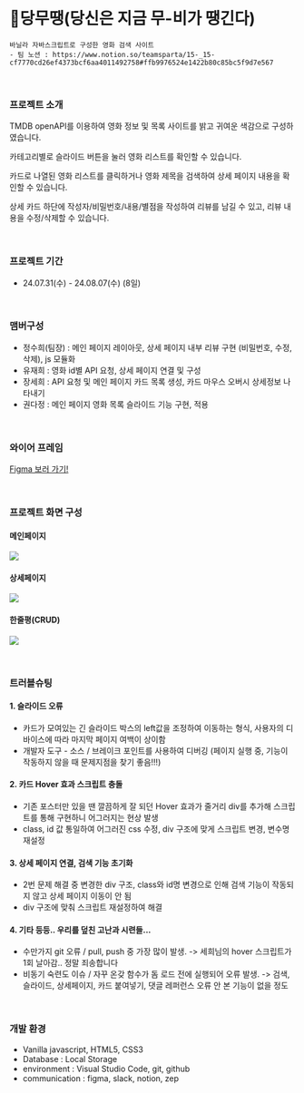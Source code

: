 # 🎥당무땡(당신은 지금 무-비가 땡긴다)

    바닐라 자바스크립트로 구성한 영화 검색 사이트
    - 팀 노션 : https://www.notion.so/teamsparta/15-_15-cf7770cd26ef4373bcf6aa4011492758#ffb9976524e1422b80c85bc5f9d7e567

<br/>

### 프로젝트 소개

TMDB openAPI를 이용하여 영화 정보 및 목록 사이트를 밝고 귀여운 색감으로 구성하였습니다.

카테고리별로 슬라이드 버튼을 눌러 영화 리스트를 확인할 수 있습니다.

카드로 나열된 영화 리스트를 클릭하거나 영화 제목을 검색하여 상세 페이지 내용을 확인할 수 있습니다.

상세 카드 하단에 작성자/비밀번호/내용/별점을 작성하여 리뷰를 남길 수 있고, 리뷰 내용을 수정/삭제할 수 있습니다.

<br/>

### 프로젝트 기간

- 24.07.31(수) - 24.08.07(수) (8일)

  <br/>

### 맴버구성

- 정수희(팀장) : 메인 페이지 레이아웃, 상세 페이지 내부 리뷰 구현 (비밀번호, 수정, 삭제), js 모듈화
- 유재희 : 영화 id별 API 요청, 상세 페이지 연결 및 구성
- 장세희 : API 요청 및 메인 페이지 카드 목록 생성, 카드 마우스 오버시 상세정보 나타내기
- 권다정 : 메인 페이지 영화 목록 슬라이드 기능 구현, 적용

<br/>

### 와이어 프레임
[Figma 보러 가기!](https://www.figma.com/design/tEuWUymsHYKba4BljHZ5vj/15%EB%A8%B9%EC%9E%90?node-id=0-1&t=8aNHIGMWDyyyWwWi-1)


<br/>

### 프로젝트 화면 구성

#### 메인페이지
  ![](https://velog.velcdn.com/images/bsjaehee94/post/eed9ee7f-089b-49a7-aa86-f687365a8cf1/image.png)
<br/>

#### 상세페이지
  ![](https://velog.velcdn.com/images/bsjaehee94/post/7e10866a-0415-4697-b975-dfcfb4d13391/image.png)
<br/>
  
#### 한줄평(CRUD)
  ![](https://velog.velcdn.com/images/bsjaehee94/post/8cfba2a9-2315-411e-88e8-a2ea18c19af2/image.png)

<br/>

### 트러블슈팅

#### 1. 슬라이드 오류
  - 카드가 모여있는 긴 슬라이드 박스의 left값을 조정하여 이동하는 형식, 사용자의 디바이스에 따라 마지막 페이지 여백이 상이함
  - 개발자 도구 - 소스 / 브레이크 포인트를 사용하여 디버깅 (페이지 실행 중, 기능이 작동하지 않을 때 문제지점을 찾기 좋음!!!)
#### 2. 카드 Hover 효과 스크립트 충돌
  - 기존 포스터만 있을 땐 깔끔하게 잘 되던 Hover 효과가 줄거리 div를 추가해 스크립트를 통해 구현하니 어그러지는 현상 발생
  - class, id 값 통일하여 어그러진 css 수정, div 구조에 맞게 스크립트 변경, 변수명 재설정
#### 3. 상세 페이지 연결, 검색 기능 초기화
  - 2번 문제 해결 중 변경한 div 구조, class와 id명 변경으로 인해 검색 기능이 작동되지 않고 상세 페이지 이동이 안 됨
  - div 구조에 맞춰 스크립트 재설정하여 해결
#### 4. 기타 등등.. 우리를 덮친 고난과 시련들...
  - 수만가지 git 오류 / pull, push 중 가장 많이 발생. -> 세희님의 hover 스크립트가 1회 날아감.. 정말 죄송합니다
  - 비동기 숙련도 이슈 / 자꾸 온갖 함수가 돔 로드 전에 실행되어 오류 발생. -> 검색, 슬라이드, 상세페이지, 카드 붙여넣기, 댓글 레퍼런스 오류 안 본 기능이 없을 정도

<br/>

### 개발 환경

- Vanilla javascript, HTML5, CSS3
- Database : Local Storage
- environment : Visual Studio Code, git, github
- communication : figma, slack, notion, zep
